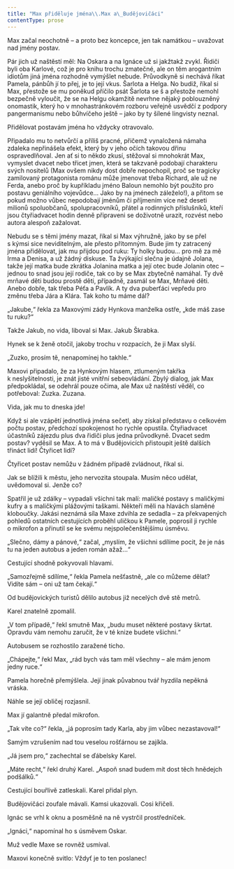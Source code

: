 ```yaml
---
title: "Max přiděluje jména\\.Max a\_Budějovičáci"
contentType: prose
---
```


<section>

Max začal neochotně – a proto bez koncepce, jen tak namátkou – uvažovat nad jmény postav.

Pár jich už naštěstí měl: Na Oskara a na Ignáce už si jakžtakž zvykl. Řidiči byli oba Karlové, což je pro knihu trochu zmatečné, ale on těm arogantním idiotům jiná jména rozhodně vymýšlet nebude. Průvodkyně si nechává říkat Pamela, pánbůh jí to přej, je to její vkus. Šarlota a Helga. No budiž, říkal si Max, přestože se mu poněkud příčilo psát Šarlota se š a přestože nemohl bezpečně vyloučit, že se na Helgu okamžitě nevrhne nějaký poblouzněný onomastik, který ho v mnohastránkovém rozboru veřejně usvědčí z podpory pangermanismu nebo bůhvíčeho ještě – jako by ty šílené lingvisty neznal.

Přidělovat postavám jména ho vždycky otravovalo.

Připadalo mu to netvůrčí a příliš pracné, přičemž vynaložená námaha zdaleka nepřinášela efekt, který by v jeho očích takovou dřinu ospravedlňoval. Jen ať si to někdo zkusí, stěžoval si mnohokrát Max, vymyslet dvacet nebo třicet jmen, která se takzvaně podobají charakteru svých nositelů (Max ovšem nikdy dost dobře nepochopil, proč se tragicky zamilovaný protagonista románu může jmenovat třeba Richard, ale už ne Ferda, anebo proč by kupříkladu jméno Baloun nemohlo být použito pro postavu geniálního vojevůdce… Jako by na jménech záleželo!), a přitom se pokud možno vůbec nepodobají jménům či příjmením více než deseti milionů spolu­občanů, spolupracovníků, přátel a rodinných příslušníků, kteří jsou čtyřiadvacet hodin denně připraveni se doživotně urazit, rozvést nebo autora alespoň zažalovat.

Nebudu se s těmi jmény mazat, říkal si Max výhružně, jako by se přel s kýmsi sice neviditelným, ale přesto přítomným. Bude jim ty zatracený jména přidělovat, jak mu přijdou pod ruku: Ty holky budou… pro mě za mě Irma a Denisa, a už žádný diskuse. Ta žvýkající slečna je údajně Jolana, takže její matka bude zkrátka Jolanina matka a její otec bude Jolanin otec – jednou to snad jsou její rodiče, tak co by se Max zbytečně namáhal. Ty dvě mrňavé děti budou prostě děti, případně, zasmál se Max, Mrňavé děti. Anebo dobře, tak třeba Péťa a Pavlík. A ty dva puberťáci vepředu pro změnu třeba Jára a Klára. Tak koho tu máme dál?

„Jakube,“ řekla za Maxovými zády Hynkova manželka ostře, „kde máš zase tu ruku?“

Takže Jakub, no vida, liboval si Max. Jakub Škrabka.

Hynek se k ženě otočil, jakoby trochu v rozpacích, že ji Max slyší.

„Zuzko, prosím tě, nenapomínej ho takhle.“

Maxovi připadalo, že za Hynkovým hlasem, ztlumeným takřka k neslyšitelnosti, je znát jisté vnitřní sebeovládání. Zbylý dialog, jak Max předpokládal, se odehrál pouze očima, ale Max už naštěstí věděl, co potřeboval: Zuzka. Zuzana.

Vida, jak mu to dneska jde!

Když si ale vzápětí jednotlivá jména sečetl, aby získal představu o celkovém počtu postav, předchozí spokojenost ho rychle opustila. Čtyřiadvacet účastníků zájezdu plus dva řidiči plus jedna průvodkyně. Dvacet sedm postav? vyděsil se Max. A to má v Budějovicích přistoupit ještě dalších třináct lidí! Čtyřicet lidí?

Čtyřicet postav nemůžu v žádném případě zvládnout, říkal si.

Jak se blížili k městu, jeho nervozita stoupala. Musím něco udělat, uvědomoval si. Jenže co?

Spatřil je už zdálky – vypadali všichni tak malí: maličké postavy s maličkými kufry a s maličkými plážovými taškami. Někteří měli na hlavách slaměné kloboučky. Jakási neznámá síla Maxe zdvihla ze sedadla – za překvapených pohledů ostatních cestujících proběhl uličkou k Pamele, poprosil ji rychle o mikrofon a přinutil se ke svému nejspolečenštějšímu úsměvu.

„Slečno, dámy a pánové,“ začal, „myslím, že všichni sdílíme pocit, že je nás tu na jeden autobus a jeden román ažaž…“

Cestující shodně pokyvovali hlavami.

„Samozřejmě sdílíme,“ řekla Pamela nešťastně, „ale co můžeme dělat? Vidíte sám – oni už tam čekají.“

Od budějovických turistů dělilo autobus již necelých dvě stě metrů.

Karel znatelně zpomalil.

„V tom případě,“ řekl smutně Max, „budu muset některé postavy škrtat. Opravdu vám nemohu zaručit, že v té knize budete všichni.“

Autobusem se rozhostilo zaražené ticho.

„Chápejte,“ řekl Max, „rád bych vás tam měl všechny – ale mám jenom jedny ruce.“

Pamela horečně přemýšlela. Její jinak půvabnou tvář hyzdila nepěkná vráska.

Náhle se její obličej rozjasnil.

Max jí galantně předal mikrofon.

„Tak víte co?“ řekla, „já poprosím tady Karla, aby jim vůbec nezastavoval!“

Samým vzrušením nad tou veselou rošťárnou se zajíkla.

„Já jsem pro,“ zachechtal se ďábelsky Karel.

„Máte recht,“ řekl druhý Karel. „Aspoň snad budem mít dost těch hnědejch podšálků.“

Cestující bouřlivě zatleskali. Karel přidal plyn.

Budějovičáci zoufale mávali. Kamsi ukazovali. Cosi křičeli.

Ignác se vrhl k oknu a posměšně na ně vystrčil prostředníček.

„Ignáci,“ napomínal ho s úsměvem Oskar.

Muž vedle Maxe se rovněž usmíval.

Maxovi konečně svitlo: Vždyť je to ten poslanec!

</section>
